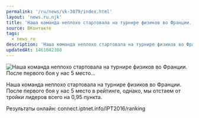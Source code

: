 ```yaml
---
permalink: '/ru/news/vk-3079/index.html'
layout: 'news.ru.njk'
title: 'Наша команда неплохо стартовала на турнире физиков во Франции. После первого боя у нас 5 место…'
source: ВКонтакте
tags:
  - news_ru
description: 'Наша команда неплохо стартовала на турнире физиков во Франции. После первого боя у нас 5 место…'
updatedAt: 1461042308
---
```

![Наша команда неплохо стартовала на турнире физиков во Франции. После первого боя у нас 5 место…](https://sun9-41.userapi.com/impf/c631420/v631420484/29241/ZIKDH8U049I.jpg?size=1165x626&quality=96&proxy=1&sign=79335ba68aaf61fb8b3bfb66c5a85353&c_uniq_tag=Tsvbn4_-HMKWVnD4K1WF1p3zfPdMK7nyN7Z2zGkyhC8&type=album)

Наша команда неплохо стартовала на турнире физиков во Франции. После первого боя у нас 5 место в рейтинге, однако, мы отстаем от тройки лидеров всего на 0,95 пункта.

Результаты онлайн: connect.iptnet.info/IPT2016/ranking

